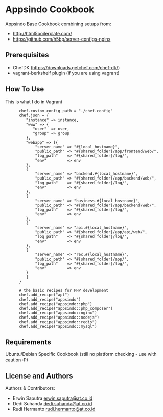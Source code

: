 Appsindo Cookbook
=================
Appsindo Base Cookbook combining setups from:
- http://html5boilerplate.com/
- https://github.com/h5bp/server-configs-nginx

Prerequisites
-------------
- ChefDK (https://downloads.getchef.com/chef-dk/)
- vagrant-berkshelf plugin (if you are using vagrant)

How To Use
----------
This is what I do in Vagrant

```
      chef.custom_config_path = "./chef.config"
      chef.json = {
         "instance" => instance,
         "www" => {
            "user"  => user,
            "group" => group
         },
         "webapp" => [{
             "server_name" => "#{local_hostname}",
             "public_path" => "#{shared_folder}/app/frontend/web/",
             "log_path"    => "#{shared_folder}/log/",
             "env"         => env
         },
         {
             "server_name" => "backend.#{local_hostname}",
             "public_path" => "#{shared_folder}/app/backend/web/",
             "log_path"    => "#{shared_folder}/log/",
             "env"         => env
         },
         {
             "server_name" => "business.#{local_hostname}",
             "public_path" => "#{shared_folder}/app/backend/web/",
             "log_path"    => "#{shared_folder}/log/",
             "env"         => env
         },
         {
             "server_name" => "api.#{local_hostname}",
             "public_path" => "#{shared_folder}/app/api/web/",
             "log_path"    => "#{shared_folder}/log/",
             "env"         => env
         },
         {
             "server_name" => "rec.#{local_hostname}",
             "public_path" => "#{shared_folder}/app/",
             "log_path"    => "#{shared_folder}/log/",
             "env"         => env
         }
         ]
      }

      # the basic recipes for PHP development
      chef.add_recipe("apt")
      chef.add_recipe("appsindo")
      chef.add_recipe("appsindo::php")
      chef.add_recipe("appsindo::php_composer")
      chef.add_recipe("appsindo::nginx")
      chef.add_recipe("appsindo::nodejs")
      chef.add_recipe("appsindo::redis")
      chef.add_recipe("appsindo::mysql")
```

Requirements
------------
Ubuntu/Debian Specific Cookbook 
(still no platform checking - use with caution :P)

License and Authors
-------------------

Authors & Contributors:
- Erwin Saputra <erwin.saputra@at.co.id>
- Dedi Suhanda <dedi.suhanda@at.co.id>
- Rudi Hermanto <rudi.hermanto@at.co.id>

